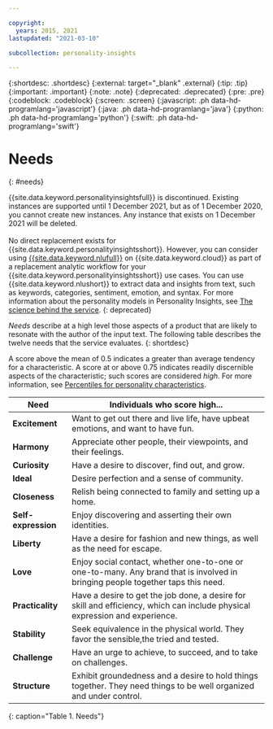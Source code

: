 ```yaml
---

copyright:
  years: 2015, 2021
lastupdated: "2021-03-10"

subcollection: personality-insights

---
```


{:shortdesc: .shortdesc}
{:external: target="_blank" .external}
{:tip: .tip}
{:important: .important}
{:note: .note}
{:deprecated: .deprecated}
{:pre: .pre}
{:codeblock: .codeblock}
{:screen: .screen}
{:javascript: .ph data-hd-programlang='javascript'}
{:java: .ph data-hd-programlang='java'}
{:python: .ph data-hd-programlang='python'}
{:swift: .ph data-hd-programlang='swift'}

# Needs
{: #needs}

{{site.data.keyword.personalityinsightsfull}} is discontinued. Existing instances are supported until 1 December 2021, but as of 1 December 2020, you cannot create new instances. Any instance that exists on 1 December 2021 will be deleted.<br/><br/>No direct replacement exists for {{site.data.keyword.personalityinsightsshort}}. However, you can consider using [{{site.data.keyword.nlufull}}](/docs/natural-language-understanding?topic=natural-language-understanding-about) on {{site.data.keyword.cloud}} as part of a replacement analytic workflow for your {{site.data.keyword.personalityinsightsshort}} use cases. You can use {{site.data.keyword.nlushort}} to extract data and insights from text, such as keywords, categories, sentiment, emotion, and syntax. For more information about the personality models in Personality Insights, see [The science behind the service](/docs/personality-insights?topic=personality-insights-science).
{: deprecated}

*Needs* describe at a high level those aspects of a product that are likely to resonate with the author of the input text. The following table describes the twelve needs that the service evaluates.
{: shortdesc}

A score above the mean of 0.5 indicates a greater than average tendency for a characteristic. A score at or above 0.75 indicates readily discernible aspects of the characteristic; such scores are considered *high*. For more information, see [Percentiles for personality characteristics](/docs/personality-insights?topic=personality-insights-numeric#percentiles).

| Need | Individuals who score high... |
|------|-------------------------------|
| **Excitement** | Want to get out there and live life, have upbeat emotions, and want to have fun. |
| **Harmony** | Appreciate other people, their viewpoints, and their feelings. |
| **Curiosity** | Have a desire to discover, find out, and grow. |
| **Ideal** | Desire perfection and a sense of community. |
| **Closeness** | Relish being connected to family and setting up a home. |
| **Self-expression** | Enjoy discovering and asserting their own identities. |
| **Liberty** | Have a desire for fashion and new things, as well as the need for escape. |
| **Love** | Enjoy social contact, whether one-to-one or one-to-many. Any brand that is involved in bringing people together taps this need. |
| **Practicality** | Have a desire to get the job done, a desire for skill and efficiency, which can include physical expression and experience. |
| **Stability** | Seek equivalence in the physical world. They favor the sensible,the tried and tested. |
| **Challenge** | Have an urge to achieve, to succeed, and to take on challenges. |
| **Structure** | Exhibit groundedness and a desire to hold things together. They need things to be well organized and under control. |
{: caption="Table 1. Needs"}
